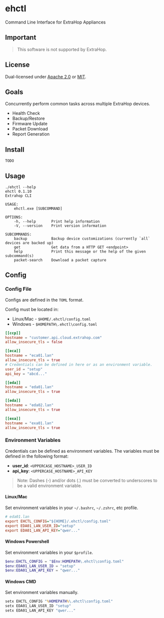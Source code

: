 # ehctl
Command Line Interface for ExtraHop Appliances

## Important
> This software is not supported by ExtraHop.

## License
Dual-licensed under [Apache 2.0](LICENSE-APACHE) or [MIT](LICENSE-MIT).

## Goals
Concurrently perform common tasks across multiple ExtraHop devices.
* Health Check
* Backup/Restore
* Firmware Update
* Packet Download
* Report Generation

## Install
```
TODO
```

## Usage
```
./ehctl --help
ehctl 0.1.10
Extrahop CLI

USAGE:
    ehctl.exe [SUBCOMMAND]

OPTIONS:
    -h, --help       Print help information
    -V, --version    Print version information

SUBCOMMANDS:
    backup           Backup device customizations (currently `all` devices are backed up)
    get              Get data from a HTTP GET <endpoint>
    help             Print this message or the help of the given subcommand(s)
    packet-search    Download a packet capture
```

## Config

### Config File
Configs are defined in the `TOML` format. 

Config must be located in: 
* Linux/Mac - `$HOME/.ehctl/config.toml`
* Windows - `$HOMEPATH\.ehctl\config.toml`

```toml
[[ccp]]
hostname = "customer.api.cloud.extrahop.com"
allow_insecure_tls = false

[[eca]]
hostname = "eca01.lan"
allow_insecure_tls = true
# Credentials can be defined in here or as an environment variable.
user_id = "setup" 
api_key = "abcd..."

[[eda]]
hostname = "eda01.lan"
allow_insecure_tls = true

[[eda]]
hostname = "eda02.lan"
allow_insecure_tls = true

[[exa]]
hostname = "exa01.lan"
allow_insecure_tls = true
```

### Environment Variables
Credentials can be defined as environment variables.
The variables must be defined in the following format:
* **user_id**: `<UPPERCASE_HOSTNAME>_USER_ID`
* **api_key**: `<UPPERCASE_HOSTNAME>_API_KEY`

> Note: Dashes (-) and/or dots (.) must be converted to underscores to be a valid environment variable.

#### Linux/Mac
Set environment variables in your `~/.bashrc`, `~/.zshrc`, etc profile.
```ini
# eda01.lan
export EHCTL_CONFIG="${HOME}/.ehctl/config.toml"
export EDA01_LAN_USER_ID="setup"
export EDA01_LAN_API_KEY="qwer..."
```

#### Windows Powershell
Set environment variables in your `$profile`.
```powershell
$env:EHCTL_CONFIG = "$Env:HOMEPATH\.ehctl\config.toml"
$env:EDA01_LAN_USER_ID = "setup"
$env:EDA01_LAN_API_KEY = "qwer..."
```

#### Windows CMD
Set environment variables manually.
```bat
setx EHCTL_CONFIG "%HOMEPATH%\.ehctl\config.toml"
setx EDA01_LAN_USER_ID "setup"
setx EDA01_LAN_API_KEY "qwer..."
```
